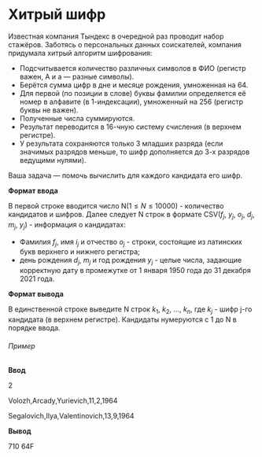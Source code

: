 # Хитрый шифр

Известная компания Тындекс в очередной раз проводит набор стажёров.
Заботясь о персональных данных соискателей, компания придумала хитрый алгоритм шифрования:

* Подсчитывается количество различных символов в ФИО (регистр важен, А и а — разные символы).
* Берётся сумма цифр в дне и месяце рождения, умноженная на 64.
* Для первой (по позиции в слове) буквы фамилии определяется её номер в алфавите (в 1-индексации), умноженный на 256 (регистр буквы не важен).
* Полученные числа суммируются.
* Результат переводится в 16-чную систему счисления (в верхнем регистре).
* У результата сохраняются только 3 младших разряда (если значимых разрядов меньше, то шифр дополняется до 3-х разрядов ведущими нулями).

Ваша задача — помочь вычислить для каждого кандидата его шифр.

**Формат ввода**

В первой строке вводится число N($1≤N≤10000$) - количество кандидатов и шифров. Далее следует N строк в формате CSV($f_j$, $y_j$, $o_j$, $d_j$, $m_j$, $y_j$) - информация о кандидатах:

* Фамилия $f_j$, имя $i_j$ и отчество $o_j$ - строки, состоящие из латинских букв верхнего и нижнего регистра;
* день рождения $d_j$, $m_j$ и год рождения $y_j$ - целые числа, задающие корректную дату в промежутке от 1 января 1950 года до 31 декабря 2021 года.

 **Формат вывода**

 В единственной строке выведите N строк $k_1$, $k_2$, ..., $k_n$, где $k_j$ - шифр j-го кандидата (в верхнем регистре). Кандидаты нумеруются с 1 до N в порядке ввода.

 ###### Пример

 **Ввод**

2

Volozh,Arcady,Yurievich,11,2,1964

Segalovich,Ilya,Valentinovich,13,9,1964

**Вывод**

710 64F


 

